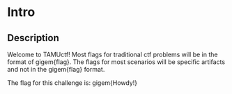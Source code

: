 # Intro

## Description

Welcome to TAMUctf!
Most flags for traditional ctf problems will be in the format of gigem{flag}. The flags for most scenarios will be specific artifacts and not in the gigem{flag} format.

The flag for this challenge is: gigem{Howdy!}